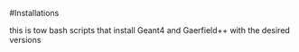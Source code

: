 #Installations 

this is tow bash scripts that install Geant4 and Gaerfield++ with the desired versions
